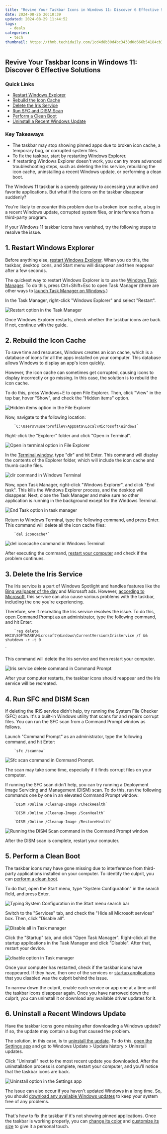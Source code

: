 ```yaml
---
title: "Revive Your Taskbar Icons in Windows 11: Discover 6 Effective Solutions"
date: 2024-08-26 20:10:39
updated: 2024-08-29 11:44:52
tags:
  - deals
categories:
  - tech
thumbnail: https://thmb.techidaily.com/1cd4d8b30d4bc3438d0d666b54184cb335ed999f5f531a542c9f720844c66d4d.jpg
---
```


## Revive Your Taskbar Icons in Windows 11: Discover 6 Effective Solutions

### Quick Links

* [Restart Windows Explorer](https://vp-tips.techidaily.com/new-your-blueprint-for-an-instantaneously-crafted-virtual-avatar-for-2024/)
* [Rebuild the Icon Cache](https://tech-savvy.techidaily.com/essential-overlooked-gpt-features-for-innovative-dialogue/)
* [Delete the Iris Service](https://change-location.techidaily.com/honor-80-pro-straight-screen-edition-screen-unresponsive-heres-how-to-fix-it-drfone-by-drfone-fix-android-problems-fix-android-problems/)
* [Run SFC and DISM Scan](https://extra-resources.techidaily.com/extensive-appraisal-hero4-black-capabilities/)
* [Perform a Clean Boot](https://change-location.techidaily.com/in-2024-ultimate-guide-to-catch-the-regional-located-pokemon-for-samsung-galaxy-s24-drfone-by-drfone-virtual-android/)
* [Uninstall a Recent Windows Update](https://pokemon-go-android.techidaily.com/in-2024-here-are-some-of-the-best-pokemon-discord-servers-to-join-on-poco-f5-pro-5g-drfone-by-drfone-virtual-android/)

### Key Takeaways

* The taskbar may stop showing pinned apps due to broken icon cache, a temporary bug, or corrupted system files.
* To fix the taskbar, start by restarting Windows Explorer.
* If restarting Windows Explorer doesn't work, you can try more advanced troubleshooting steps, such as deleting the Iris service, rebuilding the icon cache, uninstalling a recent Windows update, or performing a clean boot.

 The Windows 11 taskbar is a speedy gateway to accessing your active and favorite applications. But what if the icons on the taskbar disappear suddenly?

 You're likely to encounter this problem due to a broken icon cache, a bug in a recent Windows update, corrupted system files, or interference from a third-party program.

 If your Windows 11 taskbar icons have vanished, try the following steps to resolve the issue.

##  1\. Restart Windows Explorer

 Before anything else, [restart Windows Explorer](https://android-location-track.techidaily.com/9-best-phone-monitoring-apps-for-lava-blaze-curve-5g-drfone-by-drfone-virtual-android/). When you do this, the taskbar, desktop icons, and Start menu will disappear and then reappear after a few seconds.

 The quickest way to restart Windows Explorer is to use the [Windows Task Manager](https://some-skills.techidaily.com/new-unveiling-the-secret-sauce-for-massive-tiktok-content-grabs/). To do this, press Ctrl+Shift+Esc to open Task Manager (there are other ways to [launch Task Manager on Windows](https://vp-tips.techidaily.com/updated-in-2024-perfect-palette-playbook-mastering-the-art-of-grading/).)

 In the Task Manager, right-click "Windows Explorer" and select "Restart".

![Restart option in the Task Manager](https://static1.howtogeekimages.com/wordpress/wp-content/uploads/2023/10/restart-option.jpg) 

 Once Windows Explorer restarts, check whether the taskbar icons are back. If not, continue with the guide.

##  2\. Rebuild the Icon Cache

 To save time and resources, Windows creates an icon cache, which is a database of icons for all the apps installed on your computer. This database allows Windows to display an app's icon quickly.

 However, the icon cache can sometimes get corrupted, causing icons to display incorrectly or go missing. In this case, the solution is to rebuild the icon cache.

 To do this, press Windows+E to open File Explorer. Then, click "View" in the top bar, hover "Show", and check the "Hidden items" option.

![Hidden items option in the File Explorer](https://static1.howtogeekimages.com/wordpress/wp-content/uploads/2023/10/hidden-items-option.jpg) 

 Now, navigate to the following location:

        `C:\Users\%userprofile%\AppData\Local\Microsoft\Windows`
    
 Right-click the "Explorer" folder and click "Open in Terminal".

![Open in terminal option in File Explorer](https://static1.howtogeekimages.com/wordpress/wp-content/uploads/2023/10/open-in-terminal-option.jpg) 

 In the [Terminal window](https://youtube-sure.techidaily.com/ed-free-techniques-for-turning-youtube-watching-into-a-screenshot/), type "dir" and hit Enter. This command will display the contents of the Explorer folder, which will include the icon cache and thumb cache files.

![dir command in Windows Terminal](https://static1.howtogeekimages.com/wordpress/wp-content/uploads/2023/10/dir-command.jpg) 

 Now, open Task Manager, right-click "Windows Explorer", and click "End task". This kills the Windows Explorer process, and the desktop will disappear. Next, close the Task Manager and make sure no other application is running in the background except for the Windows Terminal.

![End Task option in task manager](https://static1.howtogeekimages.com/wordpress/wp-content/uploads/2023/10/end-task-option.jpg) 

 Return to Windows Terminal, type the following command, and press Enter. This command will delete all the icon cache files:

        `del iconcache*`
    
![del iconcache command in Windows Terminal](https://static1.howtogeekimages.com/wordpress/wp-content/uploads/2023/10/del-iconcache-command.jpg) 

 After executing the command, [restart your computer](https://screen-video-capture.techidaily.com/updated-in-2024-addressing-mute-problems-in-obs-live-recording/) and check if the problem continues.

##  3\. Delete the Iris Service

 The Iris service is a part of Windows Spotlight and handles features like the [Bing wallpaper of the day](https://easy-unlock-android.techidaily.com/unlock-your-nokia-g22-phone-with-ease-the-3-best-lock-screen-removal-tools-by-drfone-android/) and Microsoft ads. However, [according to Microsoft](https://blogs.windows.com/windows-insider/2021/09/02/announcing-windows-11-insider-preview-build-22000-176/), this service can also cause various problems with the taskbar, including the one you're experiencing.

 Therefore, see if recreating the Iris service resolves the issue. To do this, [open Command Prompt as an administrator](https://screen-mirror.techidaily.com/how-to-screen-mirroring-xiaomi-14-ultra-drfone-by-drfone-android/), type the following command, and hit Enter:

        `reg delete HKCU\SOFTWARE\Microsoft\Windows\CurrentVersion\IrisService /f && shutdown -r -t 0  
`
    
 This command will delete the Iris service and then restart your computer.

![Iris service delete command in Command Prompt](https://static1.howtogeekimages.com/wordpress/wp-content/uploads/2023/10/iris-service-delete-command.jpg) 

 After your computer restarts, the taskbar icons should reappear and the Iris service will be recreated.

##  4\. Run SFC and DISM Scan

 If deleting the IRIS service didn't help, try running the System File Checker (SFC) scan. It's a built-in Windows utility that scans for and repairs corrupt files. You can run the SFC scan from a Command Prompt window as follows.

 Launch "Command Prompt" as an administrator, type the following command, and hit Enter:

        `sfc /scannow`
    
![Sfc scan command in Command Prompt.](https://static1.howtogeekimages.com/wordpress/wp-content/uploads/2023/09/sfc-scan-1.jpg) 

 The scan may take some time, especially if it finds corrupt files on your computer.

 If running the SFC scan didn't help, you can try running a Deployment Image Servicing and Management (DISM) scan. To do this, run the following commands one by one in an elevated Command Prompt window:

        `DISM /Online /Cleanup-Image /CheckHealth`
    
        `DISM /Online /Cleanup-Image /ScanHealth`
    
        `DISM /Online /Cleanup-Image /RestoreHealth`
    
![Running the DISM Scan command in the Command Prompt window](https://static1.howtogeekimages.com/wordpress/wp-content/uploads/2023/09/dism-scan.jpg) 

 After the DISM scan is complete, restart your computer.

##  5\. Perform a Clean Boot

 The taskbar icons may have gone missing due to interference from third-party applications installed on your computer. To identify the culprit, you can [perform a clean boot](https://screen-capture.techidaily.com/new-affordable-facetime-replacements-for-android/).

 To do that, open the Start menu, type "System Configuration" in the search field, and press Enter.

![Typing System Configuration in the Start menu search bar](https://static1.howtogeekimages.com/wordpress/wp-content/uploads/2023/09/system-configuration.jpg) 

 Switch to the "Services" tab, and check the "Hide all Microsoft services" box. Then, click "Disable all".

![Disable all in Task manager](https://static1.howtogeekimages.com/wordpress/wp-content/uploads/2023/10/disable-all.jpg) 

 Click the "Startup" tab, and click "Open Task Manager". Right-click all the startup applications in the Task Manager and click "Disable". After that, restart your device.

![disable option in Task manager](https://static1.howtogeekimages.com/wordpress/wp-content/uploads/2023/10/disable-option.jpg) 

 Once your computer has restarted, check if the taskbar icons have reappeared. If they have, then one of the services or [startup applications](https://tech-recovery.techidaily.com/get-clarity-back-in-photos-how-to-repair-iphone-camera-focusing-problems/) that you disabled was the culprit behind the issue.

 To narrow down the culprit, enable each service or app one at a time until the taskbar icons disappear again. Once you have narrowed down the culprit, you can uninstall it or download any available driver updates for it.

##  6\. Uninstall a Recent Windows Update

 Have the taskbar icons gone missing after downloading a Windows update? If so, the update may contain a bug that caused the problem.

 The solution, in this case, is to [uninstall the update](https://hardware-help.techidaily.com/download-updated-wireless-network-adapter-driver-for-windows-versions-win11-win10-win8-win7/). To do this, [open the Settings app](https://facebook-video-footage.techidaily.com/updated-2024-approved-5-easy-ways-to-multiply-your-youtube-follower-base/) and go to Windows Update > Update history > Uninstall updates.

 Click "Uninstall" next to the most recent update you downloaded. After the uninstallation process is complete, restart your computer, and you'll notice that the taskbar icons are back.

![Uninstall option in the Settings app](https://static1.howtogeekimages.com/wordpress/wp-content/uploads/2023/10/uninstall-1.jpg) 

 The issue can also occur if you haven't updated Windows in a long time. So, you should [download any available Windows updates](https://howto.techidaily.com/fix-unfortunately-settings-has-stopped-on-realme-v30-quickly-drfone-by-drfone-fix-android-problems-fix-android-problems/) to keep your system free of any problems.

---

 That's how to fix the taskbar if it's not showing pinned applications. Once the taskbar is working properly, you can [change its color](https://win-dash.techidaily.com/effortless-installation-updated-graphics-drivers-for-your-amd-rx-480-ready/) and [customize its size](https://facebook-video-recording.techidaily.com/seamless-share-youtube-videos-set-up-autoplay-on-fb/) to give it a personal touch.

<ins class="adsbygoogle"
     style="display:block"
     data-ad-format="autorelaxed"
     data-ad-client="ca-pub-7571918770474297"
     data-ad-slot="1223367746"></ins>



<ins class="adsbygoogle"
     style="display:block"
     data-ad-client="ca-pub-7571918770474297"
     data-ad-slot="8358498916"
     data-ad-format="auto"
     data-full-width-responsive="true"></ins>
